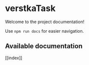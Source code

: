 # verstkaTask

Welcome to the project documentation!

Use `npm run docs` for easier navigation.

## Available documentation

[[index]]
